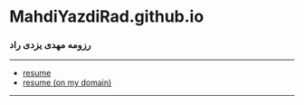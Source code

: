# MahdiYazdiRad.github.io

### رزومه مهدی یزدی راد
 
---
- [resume](https://MahdiYazdiRad.github.io/)
- [resume (on my domain)](http://MahdiYazdi.ir/)
  
------------------